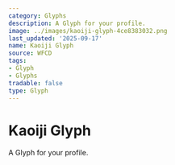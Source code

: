 ```yaml
---
category: Glyphs
description: A Glyph for your profile.
image: ../images/kaoiji-glyph-4ce8383032.png
last_updated: '2025-09-17'
name: Kaoiji Glyph
source: WFCD
tags:
- Glyph
- Glyphs
tradable: false
type: Glyph
---
```


# Kaoiji Glyph

A Glyph for your profile.

